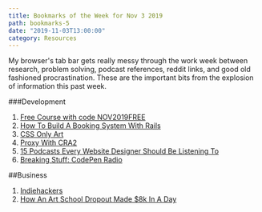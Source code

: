 ```yaml
---
title: Bookmarks of the Week for Nov 3 2019
path: bookmarks-5
date: "2019-11-03T13:00:00"
category: Resources
---
```

My browser's tab bar gets really messy through the work week between research, problem solving, podcast references, reddit links, and good old fashioned procrastination. These are the important bits from the explosion of information this past week.

###Development
1. [Free Course with code NOV2019FREE](https://www.udemy.com/course/automate/)
1. [How To Build A Booking System With Rails](https://medium.com/@TressaSanders/how-to-build-a-booking-system-with-ruby-on-rails-part-1-d9d57ed94d32)
1. [CSS Only Art](https://diana-adrianne.com/purecss-lace/)
1. [Proxy With CRA2](https://stackoverflow.com/questions/52605997/when-specified-proxy-in-package-json-must-be-a-string)
1. [15 Podcasts Every Website Designer Should Be Listening To](https://line25.com/inspiration/best-web-design-podcasts)
1. [Breaking Stuff: CodePen Radio](https://blog.codepen.io/2019/11/06/243-breaking-stuff/)

##Business
1. [Indiehackers](https://www.indiehackers.com/)
1. [How An Art School Dropout Made $8k In A Day](https://www.youtube.com/watch?v=-JpBRdjffbQ&feature=youtu.be)
